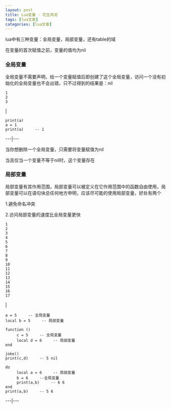 ```yaml
---
layout: post
title: Lua变量 · 花生肉泥 
tags: [lua文章]
categories: [lua文章]
---
```

lua中有三种变量：全局变量，局部变量，还有table的域

在变量的首次赋值之前，变量的值均为nil

### 全局变量

全局变量不需要声明，给一个变量赋值后即创建了这个全局变量，访问一个没有初始化的全局变量也不会出错，只不过得到的结果是：nil  

    
    
    1  
    2  
    3  
    

|

    
    
    print(a)       
    a = 1  
    print(a)     -- 1  
      
  
---|---  
  
当你想删除一个全局变量，只需要将变量赋值为nil

当且仅当一个变量不等于nil时，这个变量存在

### 局部变量

局部变量有其作用范围，局部变量可以被定义在它作用范围中的函数自由使用，局部变量可以在语句块总任何地方申明，应该尽可能的使用局部变量，好处有两个

1.避免命名冲突

2.访问局部变量的速度比全局变量更快  

    
    
    1  
    2  
    3  
    4  
    5  
    6  
    7  
    8  
    9  
    10  
    11  
    12  
    13  
    14  
    15  
    16  
    17  
    

|

    
    
    a = 5     -- 全局变量  
    local b = 5     -- 局部变量  
      
    function ()  
         c = 5     -- 全局变量  
         local d = 6     -- 局部变量  
    end  
      
    joke()  
    print(c,d)     -- 5 nil  
      
    do  
         local a = 6     -- 局部变量  
         b = 6     --全局变量  
         print(a,b)     -- 6 6  
    end  
    print(a,b)     -- 5 6  
      
  
---|---
